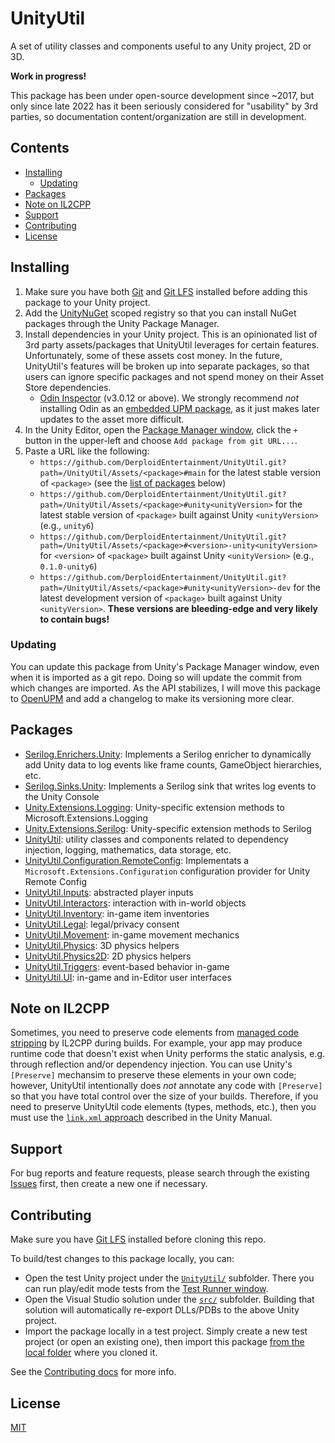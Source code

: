 # UnityUtil

A set of utility classes and components useful to any Unity project, 2D or 3D.

**Work in progress!**

This package has been under open-source development since ~2017, but only since late 2022 has it been seriously considered for "usability" by 3rd parties,
so documentation content/organization are still in development.

## Contents

- [Installing](#installing)
  - [Updating](#updating)
- [Packages](#packages)
- [Note on IL2CPP](#note-on-il2cpp)
- [Support](#support)
- [Contributing](#contributing)
- [License](#license)

## Installing

1. Make sure you have both [Git](https://git-scm.com/) and [Git LFS](https://git-lfs.github.com/) installed before adding this package to your Unity project.
2. Add the [UnityNuGet](https://github.com/bdovaz/UnityNuGet) scoped registry so that you can install NuGet packages through the Unity Package Manager.
3. Install dependencies in your Unity project. This is an opinionated list of 3rd party assets/packages that UnityUtil leverages for certain features.
    Unfortunately, some of these assets cost money. In the future, UnityUtil's features will be broken up into separate packages,
    so that users can ignore specific packages and not spend money on their Asset Store dependencies.
    - [Odin Inspector](https://odininspector.com/) (v3.0.12 or above). We strongly recommend _not_ installing Odin as an
        [embedded UPM package](https://odininspector.com/tutorials/getting-started/install-odin-inspector-as-a-unity-package),
        as it just makes later updates to the asset more difficult.
4. In the Unity Editor, open the [Package Manager window](https://docs.unity3d.com/Manual/upm-ui.html), click the `+` button in the upper-left and choose `Add package from git URL...`.
5. Paste a URL like the following:
    - `https://github.com/DerploidEntertainment/UnityUtil.git?path=/UnityUtil/Assets/<package>#main` for the latest stable version of `<package>` (see the [list of packages](#packages) below)
    - `https://github.com/DerploidEntertainment/UnityUtil.git?path=/UnityUtil/Assets/<package>#unity<unityVersion>` for the latest stable version of `<package>` built against Unity `<unityVersion>` (e.g., `unity6`)
    - `https://github.com/DerploidEntertainment/UnityUtil.git?path=/UnityUtil/Assets/<package>#<version>-unity<unityVersion>` for `<version>` of `<package>` built against Unity `<unityVersion>` (e.g., `0.1.0-unity6`)
    - `https://github.com/DerploidEntertainment/UnityUtil.git?path=/UnityUtil/Assets/<package>#unity<unityVersion>-dev` for the latest development version of `<package>` built against Unity `<unityVersion>`. **These versions are bleeding-edge and very likely to contain bugs!**

### Updating

You can update this package from Unity's Package Manager window, even when it is imported as a git repo.
Doing so will update the commit from which changes are imported.
As the API stabilizes, I will move this package to [OpenUPM](https://openupm.com/) and add a changelog to make its versioning more clear.

## Packages

- [Serilog.Enrichers.Unity](./UnityUtil/Assets/Serilog.Enrichers.Unity/Documentation~/README.md): Implements a Serilog enricher to dynamically add Unity data to log events like frame counts, GameObject hierarchies, etc.
- [Serilog.Sinks.Unity](./UnityUtil/Assets/Serilog.Sinks.Unity/Documentation~/README.md): Implements a Serilog sink that writes log events to the Unity Console
- [Unity.Extensions.Logging](./UnityUtil/Assets/Unity.Extensions.Logging/Documentation~/README.md): Unity-specific extension methods to Microsoft.Extensions.Logging
- [Unity.Extensions.Serilog](./UnityUtil/Assets/Unity.Extensions.Serilog/Documentation~/README.md): Unity-specific extension methods to Serilog
- [UnityUtil](./UnityUtil/Assets/UnityUtil/Documentation~/README.md): utility classes and components related to dependency injection, logging, mathematics, data storage, etc.
- [UnityUtil.Configuration.RemoteConfig](./UnityUtil/Assets/UnityUtil.Configuration.RemoteConfig/Documentation~/README.md): Implementats a `Microsoft.Extensions.Configuration` configuration provider for Unity Remote Config
- [UnityUtil.Inputs](./UnityUtil/Assets/UnityUtil.Inputs/Documentation~/README.md): abstracted player inputs
- [UnityUtil.Interactors](./UnityUtil/Assets/UnityUtil.Interactors/Documentation~/README.md): interaction with in-world objects
- [UnityUtil.Inventory](./UnityUtil/Assets/UnityUtil.Inventory/Documentation~/README.md): in-game item inventories
- [UnityUtil.Legal](./UnityUtil/Assets/UnityUtil.Legal/Documentation~/README.md): legal/privacy consent
- [UnityUtil.Movement](./UnityUtil/Assets/UnityUtil.Movement/Documentation~/README.md): in-game movement mechanics
- [UnityUtil.Physics](./UnityUtil/Assets/UnityUtil.Physics/Documentation~/README.md): 3D physics helpers
- [UnityUtil.Physics2D](./UnityUtil/Assets/UnityUtil.Physics2D/Documentation~/README.md): 2D physics helpers
- [UnityUtil.Triggers](./UnityUtil/Assets/UnityUtil.Triggers/Documentation~/README.md): event-based behavior in-game
- [UnityUtil.UI](./UnityUtil/Assets/UnityUtil.UI/Documentation~/README.md): in-game and in-Editor user interfaces

## Note on IL2CPP

Sometimes, you need to preserve code elements from [managed code stripping](https://docs.unity3d.com/Manual/ManagedCodeStripping.html) by IL2CPP during builds.
For example, your app may produce runtime code that doesn't exist when Unity performs the static analysis, e.g. through reflection and/or dependency injection.
You can use Unity's `[Preserve]` mechansim to preserve these elements in your own code;
however, UnityUtil intentionally does _not_ annotate any code with `[Preserve]` so that you have total control over the size of your builds.
Therefore, if you need to preserve UnityUtil code elements (types, methods, etc.),
then you must use the [`link.xml` approach](https://docs.unity3d.com/Manual/ManagedCodeStripping.html#LinkXMLAnnotation) described in the Unity Manual.

## Support

For bug reports and feature requests, please search through the existing [Issues](https://github.com/DerploidEntertainment/UnityUtil/issues) first, then create a new one if necessary.

## Contributing

Make sure you have [Git LFS](https://git-lfs.github.com/) installed before cloning this repo.

To build/test changes to this package locally, you can:

- Open the test Unity project under the [`UnityUtil/`](./UnityUtil) subfolder.
    There you can run play/edit mode tests from the [Test Runner window](https://docs.unity3d.com/Packages/com.unity.test-framework@1.3/manual/workflow-run-test.html).
- Open the Visual Studio solution under the [`src/`](./src) subfolder.
    Building that solution will automatically re-export DLLs/PDBs to the above Unity project.
- Import the package locally in a test project. Simply create a new test project (or open an existing one),
    then import this package [from the local folder](https://docs.unity3d.com/Manual/upm-localpath.html) where you cloned it.

See the [Contributing docs](./CONTRIBUTING.md) for more info.

## License

[MIT](./LICENSE.md)
